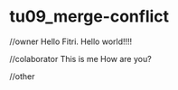# tu09_merge-conflict
//owner
Hello Fitri.
Hello world!!!!

//colaborator
This is me
How are you?

//other